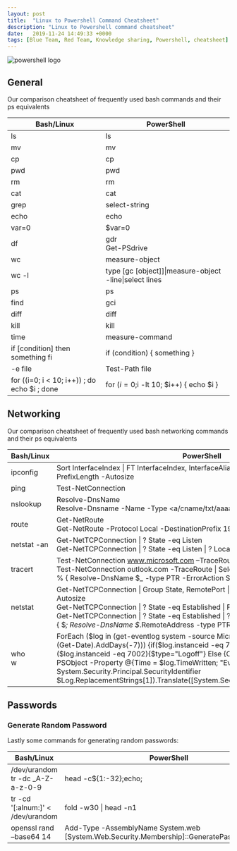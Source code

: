 ```yaml
---
layout: post
title:  "Linux to Powershell Command Cheatsheet"
description: "Linux to Powershell command cheatsheet"
date:   2019-11-24 14:49:33 +0000
tags: [Blue Team, Red Team, Knowledge sharing, Powershell, cheatsheet]
---
```


![powershell logo](/blog/assets/PowerShell_5.0.png)

## General
Our comparison cheatsheet of frequently used bash commands and their ps equivalents

|Bash/Linux	|PowerShell|
|------|------|
|ls	|ls|
|mv	|mv|
|cp	|cp|
|pwd |pwd|
|rm	|rm|
|cat	|cat|
|grep	|select-string|
|echo	|echo|
|var=0	|$var=0|
|df	|gdr<br>Get-PSdrive|
|wc |measure-object|
|wc -l|type \[gc \[object\]\]\|measure-object -line\|select lines
|ps	|ps|
|find	|gci|
|diff	|diff|
|kill	|kill|
|time	|measure-command|
|if [condition] then something fi |if (condition) { something } |
|-e file	|Test-Path file|
|for ((i=0; i < 10; i++)) ; do echo $i ; done	|for ($i=0;$i -lt 10; $i++) { echo $i }|

## Networking
Our comparison cheatsheet of frequently used bash networking commands and their ps equivalents

|Bash/Linux	|PowerShell|
|------|------|
|ipconfig	|Sort InterfaceIndex \| FT InterfaceIndex, InterfaceAlias, AddressFamily, IPAddress, PrefixLength -Autosize
|ping	|Test-NetConnection|
|nslookup	|Resolve-DnsName<br>Resolve-Dnsname -Name <name> -Type <a/cname/txt/aaaa>|
|route	|Get-NetRoute <br> Get-NetRoute -Protocol Local -DestinationPrefix 192.168*\|Get-NetAdapter Wi-Fi 
|netstat -an	|Get-NetTCPConnection \| ? State -eq Listen <br> Get-NetTCPConnection \| ? State -eq Listen \| ? LocalAddress -notlike "::*"|
|tracert	|Test-NetConnection www.microsoft.com –TraceRoute<br>Test-NetConnection outlook.com -TraceRoute \| Select -ExpandProperty TraceRoute \| % { Resolve-DnsName $_ -type PTR -ErrorAction SilentlyContinue }
|netstat	|Get-NetTCPConnection \| Group State, RemotePort \| Sort Count \| FT Count, Name –Autosize<br>Get-NetTCPConnection \| ? State -eq Established \| FT –Autosize<br>Get-NetTCPConnection \| ? State -eq Established \| ? RemoteAddress -notlike 127* \| % { $_; Resolve-DnsName $_.RemoteAddress -type PTR -ErrorAction SilentlyContinue }|
|who<br>w|ForEach ($log in (get-eventlog system -source Microsoft-Windows-Winlogon -After (Get-Date).AddDays(-7))) {if($log.instanceid -eq 7001) {$type = "Logon"} Elseif ($log.instanceid -eq 7002){$type="Logoff"} Else {Continue} $res += New-Object PSObject -Property @{Time = $log.TimeWritten; "Event" = $type; User = (New-Object System.Security.Principal.SecurityIdentifier $Log.ReplacementStrings[1]).Translate([System.Security.Principal.NTAccount])}};$res;|

## Passwords
### Generate Random Password
Lastly some commands for generating random passwords:

|Bash/Linux	|PowerShell|
|------|------|
|/dev/urandom tr -dc _A-Z-a-z-0-9 | head -c${1:-32};echo;|
|tr -cd '[:alnum:]' < /dev/urandom | fold -w30 \| head -n1|
|openssl rand –base64 14|Add-Type -AssemblyName System.web<br>[System.Web.Security.Membership]::GeneratePassword(12,3)|
